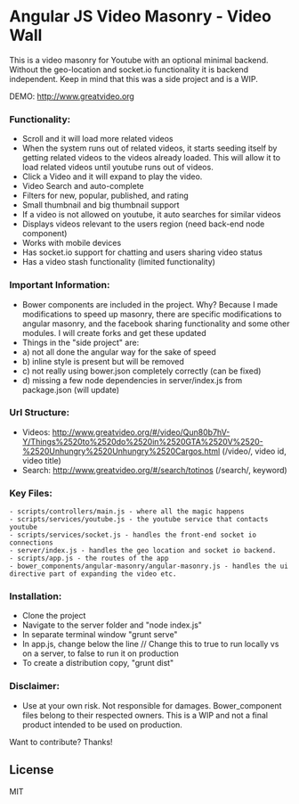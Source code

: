 # Angular JS Video Masonry - Video Wall
This is a video masonry for Youtube with an optional minimal backend. Without the geo-location and socket.io functionality it is backend independent.  Keep in mind that this was a side project and is a WIP.

DEMO: http://www.greatvideo.org

### Functionality:
  - Scroll and it will load more related videos
  - When the system runs out of related videos, it starts seeding itself by getting related videos to the videos already loaded. This will allow it to load related videos until youtube runs out of videos.
  - Click a Video and it will expand to play the video.
  - Video Search and auto-complete
  - Filters for new, popular, published, and rating
  - Small thumbnail and big thumbnail support
  - If a video is not allowed on youtube, it auto searches for similar videos
  - Displays videos relevant to the users region (need back-end node component)
  - Works with mobile devices
  - Has socket.io support for chatting and users sharing video status
  - Has a video stash functionality (limited functionality)

### Important Information:
- Bower components are included in the project. Why? Because I made modifications to speed up masonry, there are specific modifications to angular masonry, and the facebook sharing functionality and some other modules. I will create forks and get these updated
- Things in the "side project" are:
- a) not all done the angular way for the sake of speed
- b) inline style is present but will be removed
- c) not really using bower.json completely correctly (can be fixed)
- d) missing a few node dependencies in server/index.js from package.json (will update)

### Url Structure:
  - Videos: http://www.greatvideo.org/#/video/Qun80b7hV-Y/Things%2520to%2520do%2520in%2520GTA%2520V%2520-%2520Unhungry%2520Unhungry%2520Cargos.html (/video/, video id, video title)
  - Search: http://www.greatvideo.org/#/search/totinos (/search/, keyword)

### Key Files:
    - scripts/controllers/main.js - where all the magic happens
    - scripts/services/youtube.js - the youtube service that contacts youtube
    - scripts/services/socket.js - handles the front-end socket io connections
    - server/index.js - handles the geo location and socket io backend.
    - scripts/app.js - the routes of the app
    - bower_components/angular-masonry/angular-masonry.js - handles the ui directive part of expanding the video etc.

### Installation:
  - Clone the project
  - Navigate to the server folder and "node index.js"
  - In separate terminal window "grunt serve"
  - In app.js, change below the line // Change this to true to run locally vs on a server, to false to run it on production
  - To create a distribution copy, "grunt dist"

### Disclaimer:
  - Use at your own risk. Not responsible for damages. Bower_component files belong to their respected owners. This is a WIP and not a final product intended to be used on production.

Want to contribute? Thanks!

License
----
MIT